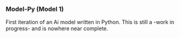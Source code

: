 ### Model-Py (Model 1)

First iteration of an Ai model written in Python.
This is still a -work in progress- and is nowhere near complete.
